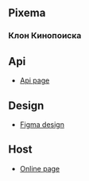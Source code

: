## Pixema

### Клон Кинопоиска

## Api

- [Api page](https://unelmamovie.com/api-docs)

## Design

- [Figma design](https://www.figma.com/file/qIREQBkg5YsPPQsPB7HCPI/Pixema?node-id=2%3A2)

## Host

- [Оnline page](https://pixema-33gh.onrender.com)
